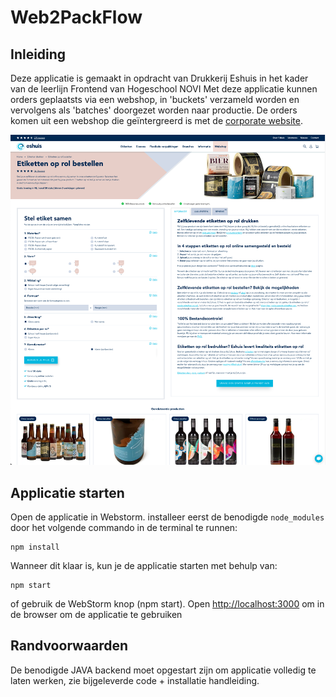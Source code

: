 # Web2PackFlow

## Inleiding

Deze applicatie is gemaakt in opdracht van Drukkerij Eshuis in het kader van de leerlijn Frontend van Hogeschool NOVI
Met deze applicatie kunnen orders geplaatsts via een webshop, in 'buckets' verzameld worden
en vervolgens als 'batches' doorgezet worden naar productie.
De orders komen uit een webshop die geïntergreerd is met de [corporate website](https://www.eshuis.nl/etiketten-op-rol.html).

![screenshot](src/assets/screenshot-website.png)

## Applicatie starten

Open de applicatie in Webstorm.
installeer eerst de benodigde `node_modules` door het volgende commando in de terminal te runnen:

```
npm install
```

Wanneer dit klaar is, kun je de applicatie starten met behulp van:

```
npm start
```

of gebruik de WebStorm knop (npm start). 
Open [http://localhost:3000](http://localhost:3000/) om in de browser om de applicatie te gebruiken

## Randvoorwaarden

De benodigde JAVA backend moet opgestart zijn om applicatie volledig te laten werken,
 zie bijgeleverde code + installatie handleiding.

